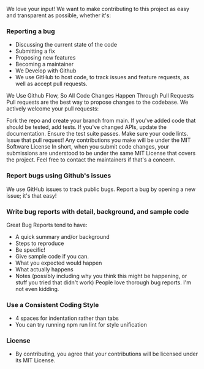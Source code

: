 We love your input! We want to make contributing to this project as easy and transparent as possible, whether it's:

### Reporting a bug
* Discussing the current state of the code
* Submitting a fix
* Proposing new features
* Becoming a maintainer
* We Develop with Github
* We use GitHub to host code, to track issues and feature requests, as well as accept pull requests.

We Use Github Flow, So All Code Changes Happen Through Pull Requests
Pull requests are the best way to propose changes to the codebase. We actively welcome your pull requests:

Fork the repo and create your branch from main.
If you've added code that should be tested, add tests.
If you've changed APIs, update the documentation.
Ensure the test suite passes.
Make sure your code lints.
Issue that pull request!
Any contributions you make will be under the MIT Software License
In short, when you submit code changes, your submissions are understood to be under the same MIT License that covers the project. Feel free to contact the maintainers if that's a concern.

### Report bugs using Github's issues
We use GitHub issues to track public bugs. Report a bug by opening a new issue; it's that easy!

### Write bug reports with detail, background, and sample code
Great Bug Reports tend to have:

* A quick summary and/or background
* Steps to reproduce
* Be specific!
* Give sample code if you can.
* What you expected would happen
* What actually happens
* Notes (possibly including why you think this might be happening, or stuff you tried that didn't work)
People love thorough bug reports. I'm not even kidding.

### Use a Consistent Coding Style
* 4 spaces for indentation rather than tabs
* You can try running npm run lint for style unification
### License
* By contributing, you agree that your contributions will be licensed under its MIT License.
